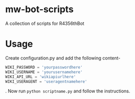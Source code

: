 # mw-bot-scripts
A collection of scripts for R4356thBot

# Usage

Create configuration.py and add the following content-
```Python
WIKI_PASSWORD = 'yourpasswordhere'
WIKI_USERNAME = 'yourusernamehere'
WIKI_API_URL = 'wikiapiurlhere'
WIKI_USERAGENT = 'useragentnamehere'
```
. Now run ``python scriptname.py`` and follow the instructions.
